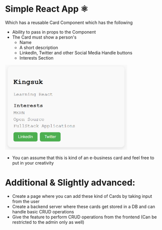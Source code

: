 # Simple React App ⚛

Which has a reusable Card Component which has the following

- Ability to pass in props to the Component
- The Card must show a person's
  - Name
  - A short description
  - LinkedIn, Twitter and other Social Media Handle buttons
  - Interests Section
<img src="example.png" alt="My Photo" width="400" />

- You can assume that this is kind of an e-business card and feel free to put in your creativity

# Additional & Slightly advanced:

- Create a page where you can add these kind of Cards by taking input from the user
- Create a backend server where these cards get stored in a DB and can handle basic CRUD operations
- Give the feature to perform CRUD operations from the frontend (Can be restricted to the admin only as well)
